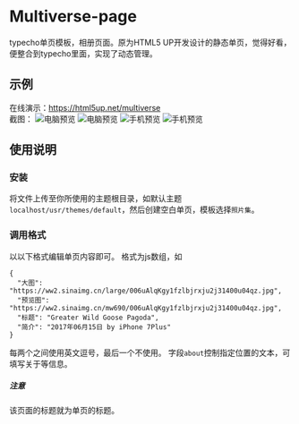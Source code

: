 # Multiverse-page
typecho单页模板，相册页面。原为HTML5 UP开发设计的静态单页，觉得好看，便整合到typecho里面，实现了动态管理。
## 示例
在线演示：https://html5up.net/multiverse   
截图：
![电脑预览](https://ww2.sinaimg.cn/large/006uAlqKgy1fzmaw48i3rj311o0ovdh9.jpg)
![电脑预览](https://ww2.sinaimg.cn/large/006uAlqKgy1fzmaxnswvej311q0ovt9u.jpg)
![手机预览](https://ww2.sinaimg.cn/large/006uAlqKgy1fzmay21sp1j30bi0kgaa8.jpg)
![手机预览](https://ww2.sinaimg.cn/large/006uAlqKgy1fzmay93rd6j30bi0kgt94.jpg)
## 使用说明
### 安装
将文件上传至你所使用的主题根目录，如默认主题`localhost/usr/themes/default`，然后创建空白单页，模板选择`照片集`。
### 调用格式
以以下格式编辑单页内容即可。
格式为js数组，如
```
{
  "大图": "https://ww2.sinaimg.cn/large/006uAlqKgy1fzlbjrxju2j31400u04qz.jpg",
  "预览图": "https://ww2.sinaimg.cn/mw690/006uAlqKgy1fzlbjrxju2j31400u04qz.jpg",
  "标题": "Greater Wild Goose Pagoda",
  "简介": "2017年06月15日 by iPhone 7Plus"
}
```
每两个之间使用英文逗号，最后一个不使用。
字段`about`控制指定位置的文本，可填写关于等信息。
##### 注意
该页面的标题就为单页的标题。
